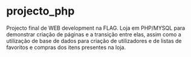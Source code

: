 # projecto_php

Projecto final de WEB development na FLAG. 
Loja em PHP/MYSQL para demonstrar criação de páginas e a transição entre elas, assim como a utilização de base de dados para criação de utilizadores e de listas de favoritos e compras dos itens presentes na loja.

